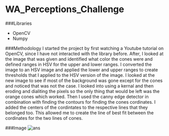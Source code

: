 # WA_Perceptions_Challenge

###Libraries
- OpenCV
- Numpy

###Methodology
I started the project by first watching a Youtube tutorial on OpenCV, since I have not interacted with the library before. After, I looked at the image that was given and identified what color the cones were and defined ranges in HSV for the upper and lower ranges. I converted the image to an HSV image and applied the lower and upper ranges to create thresholds that I applied to the HSV version of the image. I looked at the new image to see if most of the background was gone except for the cones and noticed that was not the case. I looked into using a kernal and then eroding and dialiting the pixels so the only thing that would be left was the orange cones which worked. Then I used the canny edge detector in combination with finding the contours for finding the cones cordinates. I added the centers of the cordintates to the respective lines that they belonged too. This allowed me to create the line of best fit between the cordinates for the two lines of cones.

###Image
![ans](https://user-images.githubusercontent.com/95301146/197832111-fd07eb9b-8aa1-4f9c-82bb-ca3358f1829a.png)

